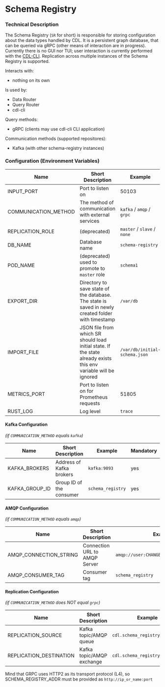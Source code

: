 # Schema Registry

### Technical Description

The Schema Registry (`SR` for short) is responsible for storing configuration about the data types handled by CDL. It is a persistent graph database, that can be queried via gRPC (other means of interaction are in progress). Currently there is no GUI nor TUI; user interaction is currently performed with the [CDL-CLI][CDL-CLI]. Replication across multiple instances of the Schema Registry is supported.

Interacts with:
- nothing on its own

Is used by:
- Data Router
- Query Router
- cdl-cli

Query methods:
- gRPC (clients may use cdl-cli CLI application)

Communication methods (supported repositores):
- Kafka (with other schema-registry instances)

### Configuration (Environment Variables)

| Name                 | Short Description                                                                                                | Example                       | Mandatory | Default |
|----------------------|------------------------------------------------------------------------------------------------------------------|-------------------------------|-----------|---------|
| INPUT_PORT           | Port to listen on                                                                                                | 50103                         | yes       |         |
| COMMUNICATION_METHOD | The method of communication with external services                                                               | `kafka` / `amqp` / `grpc`     | yes       |         |
| REPLICATION_ROLE     | (deprecated)                                                                                                     | `master` / `slave` / `none`   | yes       |         |
| DB_NAME              | Database name                                                                                                    | `schema-registry`             | yes       |         |
| POD_NAME             | (deprecated) used to promote to `master` role                                                                    | `schema1`                     | no        |         |
| EXPORT_DIR           | Directory to save state of the database. The state is saved in newly created folder with timestamp               | `/var/db`                     | no        |         |
| IMPORT_FILE          | JSON file from which SR should load initial state. If the state already exists this env variable will be ignored | `/var/db/initial-schema.json` | no        |         |
| METRICS_PORT         | Port to listen on for Prometheus requests                                                                        | 51805                         | no        | 51805   |
| RUST_LOG             | Log level                                                                                                        | `trace`                       | no        |         |

#### Kafka Configuration 
*(if `COMMUNICATION_METHOD` equals `kafka`)*

| Name           | Short Description        | Example           | Mandatory | Default |
|----------------|--------------------------|-------------------|-----------|---------|
| KAFKA_BROKERS  | Address of Kafka brokers | `kafka:9093`      | yes       |         |
| KAFKA_GROUP_ID | Group ID of the consumer | `schema_registry` | yes       |         |

#### AMQP Configuration 
*(if `COMMUNICATION_METHOD` equals `amqp`)*

| Name                   | Short Description             | Example                                  | Mandatory | Default |
|------------------------|-------------------------------|------------------------------------------|-----------|---------|
| AMQP_CONNECTION_STRING | Connection URL to AMQP Server | `amqp://user:CHANGEME@rabbitmq:5672/%2f` | yes       |         |
| AMQP_CONSUMER_TAG      | Consumer tag                  | `schema_registry`                        | yes       |         |

#### Replication Configuration 
*(if `COMMUNICATION_METHOD` does NOT equal `grpc`)*

| Name                    | Short Description         | Example                        | Mandatory | Default |
|-------------------------|---------------------------|--------------------------------|-----------|---------|
| REPLICATION_SOURCE      | Kafka topic/AMQP queue    | `cdl.schema_registry.internal` | yes       |         |
| REPLICATION_DESTINATION | Kafka topic/AMQP exchange | `cdl.schema_registry.internal` | yes       |         |

Mind that GRPC uses HTTP2 as its transport protocol (L4), so SCHEMA_REGISTRY_ADDR must be provided as `http://ip_or_name:port`


[CDL-CLI]: cli.md
